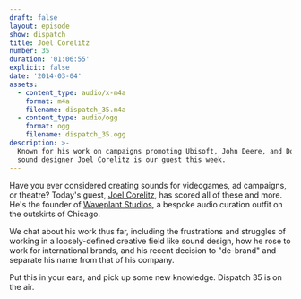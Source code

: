 ```yaml
---
draft: false
layout: episode
show: dispatch
title: Joel Corelitz
number: 35
duration: '01:06:55'
explicit: false
date: '2014-03-04'
assets:
  - content_type: audio/x-m4a
    format: m4a
    filename: dispatch_35.m4a
  - content_type: audio/ogg
    format: ogg
    filename: dispatch_35.ogg
description: >-
  Known for his work on campaigns promoting Ubisoft, John Deere, and Dodge,
  sound designer Joel Corelitz is our guest this week.
---
```

Have you ever considered creating sounds for videogames, ad campaigns, or theatre? Today's guest, [Joel Corelitz](http://joelcorelitz.com), has scored all of these and more. He's the founder of [Waveplant Studios](http://waveplantstudios.com), a bespoke audio curation outfit on the outskirts of Chicago.

We chat about his work thus far, including the frustrations and struggles of working in a loosely-defined creative field like sound design, how he rose to work for international brands, and his recent decision to "de-brand" and separate his name from that of his company.

Put this in your ears, and pick up some new knowledge. Dispatch 35 is on the air.